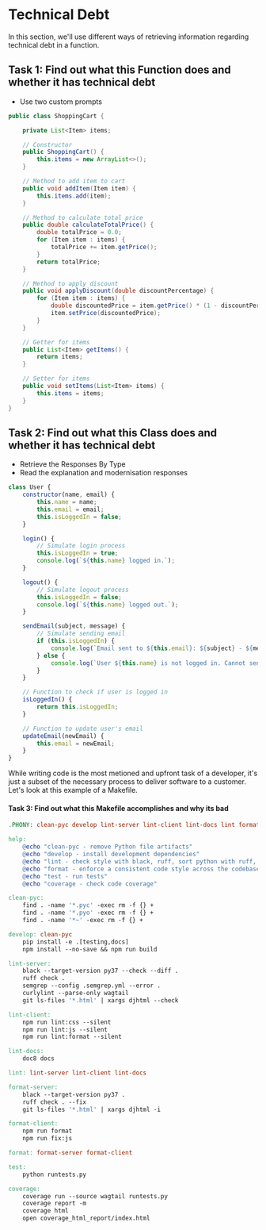 # Technical Debt

In this section, we'll use different ways of retrieving information regarding technical debt in a function.

## Task 1: Find out what this Function does and whether it has technical debt

- Use two custom prompts

```Java
public class ShoppingCart {

    private List<Item> items;

    // Constructor
    public ShoppingCart() {
        this.items = new ArrayList<>();
    }

    // Method to add item to cart
    public void addItem(Item item) {
        this.items.add(item);
    }

    // Method to calculate total price
    public double calculateTotalPrice() {
        double totalPrice = 0.0;
        for (Item item : items) {
            totalPrice += item.getPrice();
        }
        return totalPrice;
    }

    // Method to apply discount
    public void applyDiscount(double discountPercentage) {
        for (Item item : items) {
            double discountedPrice = item.getPrice() * (1 - discountPercentage / 100);
            item.setPrice(discountedPrice);
        }
    }

    // Getter for items
    public List<Item> getItems() {
        return items;
    }

    // Setter for items
    public void setItems(List<Item> items) {
        this.items = items;
    }
}
```

## Task 2: Find out what this Class does and whether it has technical debt

- Retrieve the Responses By Type
- Read the explanation and modernisation responses

```Javascript
class User {
    constructor(name, email) {
        this.name = name;
        this.email = email;
        this.isLoggedIn = false;
    }

    login() {
        // Simulate login process
        this.isLoggedIn = true;
        console.log(`${this.name} logged in.`);
    }

    logout() {
        // Simulate logout process
        this.isLoggedIn = false;
        console.log(`${this.name} logged out.`);
    }

    sendEmail(subject, message) {
        // Simulate sending email
        if (this.isLoggedIn) {
            console.log(`Email sent to ${this.email}: ${subject} - ${message}`);
        } else {
            console.log(`User ${this.name} is not logged in. Cannot send email.`);
        }
    }

    // Function to check if user is logged in
    isLoggedIn() {
        return this.isLoggedIn;
    }

    // Function to update user's email
    updateEmail(newEmail) {
        this.email = newEmail;
    }
}
```

While writing code is the most metioned and upfront task of a developer, it's just a subset of the necessary process to deliver software to a customer. Let's look at this example of a Makefile.

#### Task 3: Find out what this Makefile accomplishes and why its bad

```Makefile
.PHONY: clean-pyc develop lint-server lint-client lint-docs lint format-server format-client format test coverage

help:
	@echo "clean-pyc - remove Python file artifacts"
	@echo "develop - install development dependencies"
	@echo "lint - check style with black, ruff, sort python with ruff, indent html, and lint frontend css/js"
	@echo "format - enforce a consistent code style across the codebase, sort python files with ruff and fix frontend css/js"
	@echo "test - run tests"
	@echo "coverage - check code coverage"

clean-pyc:
	find . -name '*.pyc' -exec rm -f {} +
	find . -name '*.pyo' -exec rm -f {} +
	find . -name '*~' -exec rm -f {} +

develop: clean-pyc
	pip install -e .[testing,docs]
	npm install --no-save && npm run build

lint-server:
	black --target-version py37 --check --diff .
	ruff check .
	semgrep --config .semgrep.yml --error .
	curlylint --parse-only wagtail
	git ls-files '*.html' | xargs djhtml --check

lint-client:
	npm run lint:css --silent
	npm run lint:js --silent
	npm run lint:format --silent

lint-docs:
	doc8 docs

lint: lint-server lint-client lint-docs

format-server:
	black --target-version py37 .
	ruff check . --fix
	git ls-files '*.html' | xargs djhtml -i

format-client:
	npm run format
	npm run fix:js

format: format-server format-client

test:
	python runtests.py

coverage:
	coverage run --source wagtail runtests.py
	coverage report -m
	coverage html
	open coverage_html_report/index.html
```